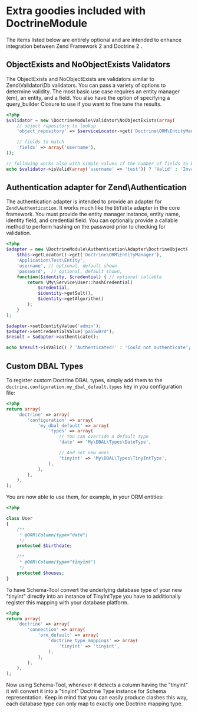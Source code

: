 # Extra goodies included with DoctrineModule
The items listed below are entirely optional and are intended to enhance integration between Zend Framework 2 and
Doctrine 2 .

## ObjectExists and NoObjectExists Validators
The ObjectExists and NoObjectExists are validators similar to Zend\Validator\Db validators. You can
pass a variety of options to determine validity. The most basic use case requires an entity manager (em),
an entity, and a field. You also have the option of specifying a query_builder Closure to use if you
want to fine tune the results.

```php
<?php
$validator = new \DoctrineModule\Validator\NoObjectExists(array(
    // object repository to lookup
    'object_repository' => $serviceLocator->get('Doctrine\ORM\EntityManager')->getRepository('My\Entity\User'),

    // fields to match
    'fields' => array('username'),
));

// following works also with simple values if the number of fields to be matched is 1
echo $validator->isValid(array('username' => 'test')) ? 'Valid' : 'Invalid! Duplicate found!';
```

## Authentication adapter for Zend\Authentication
The authentication adapter is intended to provide an adapter for `Zend\Authentication`. It works much
like the `DbTable` adapter in the core framework. You must provide the entity manager instance,
entity name, identity field, and credential field. You can optionally provide a callable method
to perform hashing on the password prior to checking for validation.

```php
<?php
$adapter = new \DoctrineModule\Authentication\Adapter\DoctrineObject(
    $this->getLocator()->get('Doctrine\ORM\EntityManager'),
    'Application\Test\Entity',
    'username', // optional, default shown
    'password',  // optional, default shown,
    function($identity, $credential) { // optional callable
        return \My\Service\User::hashCredential(
            $credential,
            $identity->getSalt(),
            $identity->getAlgorithm()
        );
    }
);

$adapter->setIdentityValue('admin');
$adapter->setCredentialValue('pa55w0rd');
$result = $adapter->authenticate();

echo $result->isValid() ? 'Authenticated!' : 'Could not authenticate';
```

## Custom DBAL Types
To register custom Doctrine DBAL types, simply add them to the `doctrine.configuration.my_dbal_default.types`
key in you configuration file:

```php
<?php
return array(
    'doctrine' => array(
        'configuration' => array(
            'my_dbal_default' => array(
                'types' => array(
                    // You can override a default type
                    'date' => 'My\DBAL\Types\DateType',

                    // And set new ones
                    'tinyint' => 'My\DBAL\Types\TinyIntType',
                ),
            ),
        ),
    ),
);
```

You are now able to use them, for example, in your ORM entities:

```php
<?php

class User
{
    /**
     * @ORM\Column(type="date")
     */
    protected $birthdate;

    /**
     * @ORM\Column(type="tinyint")
     */
    protected $houses;
}
```

To have Schema-Tool convert the underlying database type of your new "tinyint" directly into an instance 
of TinyIntType you have to additionally register this mapping with your database platform.

```php
<?php
return array(
    'doctrine' => array(
        'connection' => array(
            'orm_default' => array(
                'doctrine_type_mappings' => array(
                    'tinyint' => 'tinyint',
                ),
            ),
        ),
    ),
);
```

Now using Schema-Tool, whenever it detects a column having the "tinyint" it will convert it into a "tinyint"
Doctrine Type instance for Schema representation. Keep in mind that you can easily produce clashes this 
way, each database type can only map to exactly one Doctrine mapping type.